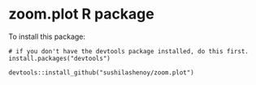 # zoom.plot R package


To install this package:

```{r Install icreport, eval = FALSE}
# if you don't have the devtools package installed, do this first.
install.packages("devtools") 

devtools::install_github("sushilashenoy/zoom.plot")

```
